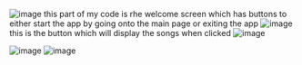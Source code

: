 
![image](https://github.com/user-attachments/assets/291bc845-d7b1-4825-8441-c490c5eddf10)
this part of my code is rhe welcome screen which has buttons to either start the app by going onto the main page or exiting the app
![image](https://github.com/user-attachments/assets/4f4fa038-6c5c-4006-bcd4-653d56cdfb60)
this is the button which will display the songs when clicked
![image](https://github.com/user-attachments/assets/d20132a2-6d7d-4b33-ac58-ebab5c18a76d)

![image](https://github.com/user-attachments/assets/3c211543-31db-428f-ab1f-70e384f1ae06)
![image](https://github.com/user-attachments/assets/a83bec60-b300-412f-944a-5c83913159f9)
